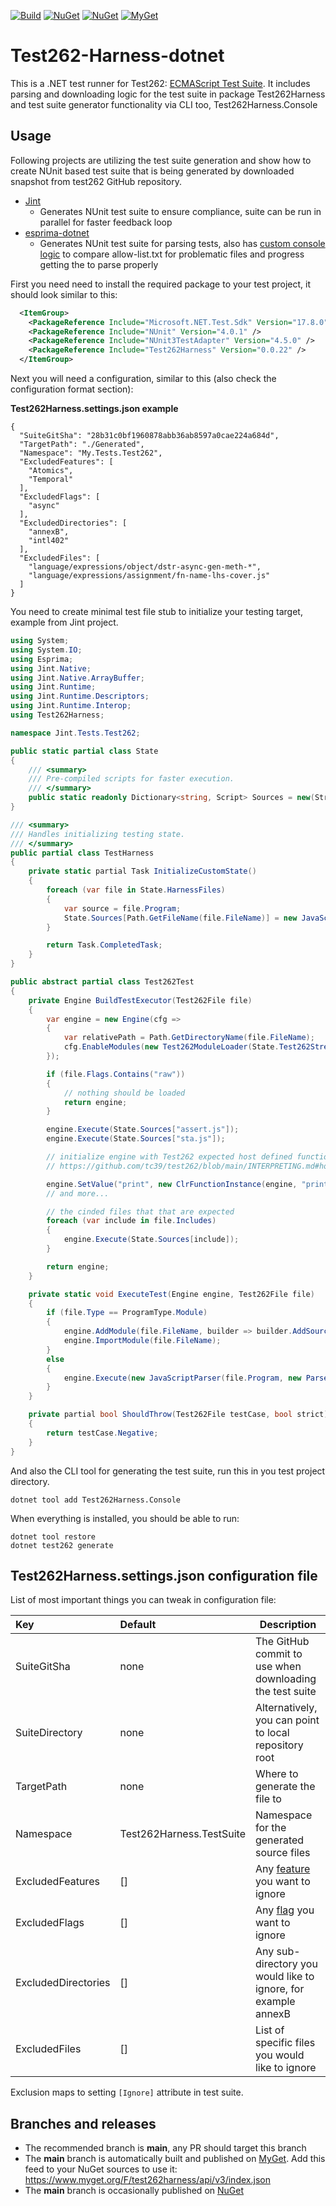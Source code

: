 [![Build](https://github.com/lahma/test262-harness-dotnet/actions/workflows/build.yml/badge.svg)](https://github.com/sebastienros/jint/actions/workflows/build.yml)
[![NuGet](https://img.shields.io/nuget/v/Test262Harness.svg)](https://www.nuget.org/packages/Test262Harness)
[![NuGet](https://img.shields.io/nuget/vpre/Test262Harness.svg)](https://www.nuget.org/packages/Test262Harness)
[![MyGet](https://img.shields.io/myget/test262harness/vpre/Test262Harness.svg?label=MyGet)](https://www.myget.org/feed/test262harness/package/nuget/Test262Harness)

# Test262-Harness-dotnet

This is a .NET test runner for Test262: [ECMAScript Test Suite](https://github.com/tc39/test262).
It includes parsing and downloading logic for the test suite in package Test262Harness and test suite
generator functionality via CLI too, Test262Harness.Console

## Usage

Following projects are utilizing the test suite generation and show how to create NUnit based test suite
that is being generated by downloaded snapshot from test262 GitHub repository.

* [Jint](https://github.com/sebastienros/jint/tree/main/Jint.Tests.Test262)
  * Generates NUnit test suite to ensure compliance, suite can be run in parallel for faster feedback loop
* [esprima-dotnet](https://github.com/sebastienros/esprima-dotnet/tree/main/test/Esprima.Tests.Test262)
  * Generates NUnit test suite for parsing tests, also has [custom console logic](https://github.com/sebastienros/esprima-dotnet/blob/main/test/Esprima.Tests.Test262/Program.cs) to compare allow-list.txt for problematic files and progress getting the to parse properly 

First you need need to install the required package to your test project, it should look similar to this:

````xml
  <ItemGroup>
    <PackageReference Include="Microsoft.NET.Test.Sdk" Version="17.8.0" />
    <PackageReference Include="NUnit" Version="4.0.1" />
    <PackageReference Include="NUnit3TestAdapter" Version="4.5.0" />
    <PackageReference Include="Test262Harness" Version="0.0.22" />
  </ItemGroup>
````

Next you will need a configuration, similar to this (also check the configuration format section):

__Test262Harness.settings.json example__
```json5
{
  "SuiteGitSha": "28b31c0bf1960878abb36ab8597a0cae224a684d",
  "TargetPath": "./Generated",
  "Namespace": "My.Tests.Test262",
  "ExcludedFeatures": [
    "Atomics",
    "Temporal"
  ],
  "ExcludedFlags": [
    "async" 
  ],
  "ExcludedDirectories": [
    "annexB",
    "intl402"
  ],
  "ExcludedFiles": [
    "language/expressions/object/dstr-async-gen-meth-*",
    "language/expressions/assignment/fn-name-lhs-cover.js"
  ]
}
```

You need to create minimal test file stub to initialize your testing target, example from Jint project.

```c#
using System;
using System.IO;
using Esprima;
using Jint.Native;
using Jint.Native.ArrayBuffer;
using Jint.Runtime;
using Jint.Runtime.Descriptors;
using Jint.Runtime.Interop;
using Test262Harness;

namespace Jint.Tests.Test262;

public static partial class State
{
    /// <summary>
    /// Pre-compiled scripts for faster execution.
    /// </summary>
    public static readonly Dictionary<string, Script> Sources = new(StringComparer.OrdinalIgnoreCase);
}

/// <summary>
/// Handles initializing testing state.
/// </summary>
public partial class TestHarness
{
    private static partial Task InitializeCustomState()
    {
        foreach (var file in State.HarnessFiles)
        {
            var source = file.Program;
            State.Sources[Path.GetFileName(file.FileName)] = new JavaScriptParser(source, new ParserOptions(file.FileName)).ParseScript();
        }

        return Task.CompletedTask;
    }
}

public abstract partial class Test262Test
{
    private Engine BuildTestExecutor(Test262File file)
    {
        var engine = new Engine(cfg =>
        {
            var relativePath = Path.GetDirectoryName(file.FileName);
            cfg.EnableModules(new Test262ModuleLoader(State.Test262Stream.Options.FileSystem, relativePath));
        });

        if (file.Flags.Contains("raw"))
        {
            // nothing should be loaded
            return engine;
        }

        engine.Execute(State.Sources["assert.js"]);
        engine.Execute(State.Sources["sta.js"]);

        // initialize engine with Test262 expected host defined functions here
        // https://github.com/tc39/test262/blob/main/INTERPRETING.md#host-defined-functions

        engine.SetValue("print", new ClrFunctionInstance(engine, "print", (_, args) => TypeConverter.ToString(args.At(0))));
        // and more...

        // the cinded files that that are expected
        foreach (var include in file.Includes)
        {
            engine.Execute(State.Sources[include]);
        }

        return engine;
    }

    private static void ExecuteTest(Engine engine, Test262File file)
    {
        if (file.Type == ProgramType.Module)
        {
            engine.AddModule(file.FileName, builder => builder.AddSource(file.Program));
            engine.ImportModule(file.FileName);
        }
        else
        {
            engine.Execute(new JavaScriptParser(file.Program, new ParserOptions(file.FileName)).ParseScript());
        }
    }

    private partial bool ShouldThrow(Test262File testCase, bool strict)
    {
        return testCase.Negative;
    }
}
```


And also the CLI tool for generating the test suite, run this in you test project directory.

`dotnet tool add Test262Harness.Console`

When everything is installed, you should be able to run:

```
dotnet tool restore
dotnet test262 generate
```

## Test262Harness.settings.json configuration file

List of most important things you can tweak in configuration file:

| Key                 | Default                  | Description                                                                                          |
|:--------------------|:-------------------------|------------------------------------------------------------------------------------------------------|
| SuiteGitSha         | none                     | The GitHub commit to use when downloading the test suite                                             |
| SuiteDirectory      | none                     | Alternatively, you can point to local repository root                                                |
| TargetPath          | none                     | Where to generate the file to                                                                        |
| Namespace           | Test262Harness.TestSuite | Namespace for the generated source files                                                             |
| ExcludedFeatures    | []                       | Any [feature](https://github.com/tc39/test262/blob/main/CONTRIBUTING.md#features) you want to ignore |
| ExcludedFlags       | []                       | Any [flag](https://github.com/tc39/test262/blob/main/CONTRIBUTING.md#flags) you want to ignore       |
| ExcludedDirectories | []                       | Any sub-directory you would like to ignore, for example annexB                                       |
| ExcludedFiles       | []                       | List of specific files you would like to ignore                                                      | 

Exclusion maps to setting `[Ignore]` attribute in test suite.


## Branches and releases

- The recommended branch is __main__, any PR should target this branch
- The __main__ branch is automatically built and published on [MyGet](https://www.myget.org/feed/Packages/Test262Harness). Add this feed to your NuGet sources to use it: https://www.myget.org/F/test262harness/api/v3/index.json
- The __main__ branch is occasionally published on [NuGet](https://www.nuget.org/packages/Test262Harness)

